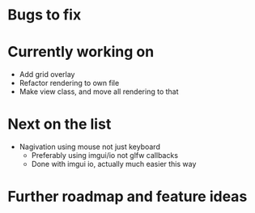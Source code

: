# Bugs to fix

# Currently working on
- Add grid overlay
- Refactor rendering to own file
- Make view class, and move all rendering to that

# Next on the list
- Nagivation using mouse not just keyboard
	- Preferably using imgui/io not glfw callbacks
	- Done with imgui io, actually much easier this way

# Further roadmap and feature ideas